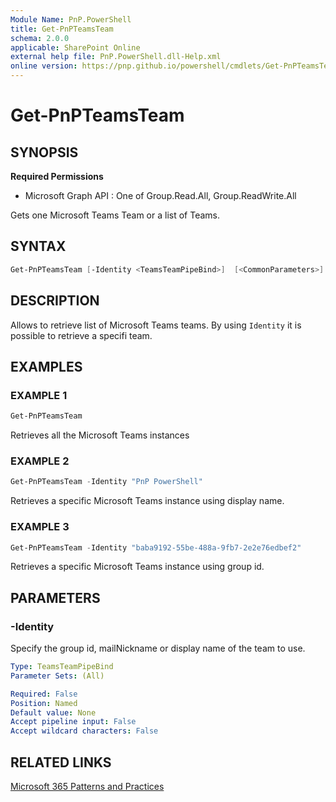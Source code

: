 ```yaml
---
Module Name: PnP.PowerShell
title: Get-PnPTeamsTeam
schema: 2.0.0
applicable: SharePoint Online
external help file: PnP.PowerShell.dll-Help.xml
online version: https://pnp.github.io/powershell/cmdlets/Get-PnPTeamsTeam.html
---
```

 
# Get-PnPTeamsTeam

## SYNOPSIS

**Required Permissions**

  * Microsoft Graph API : One of Group.Read.All, Group.ReadWrite.All

Gets one Microsoft Teams Team or a list of Teams.

## SYNTAX

```powershell
Get-PnPTeamsTeam [-Identity <TeamsTeamPipeBind>]  [<CommonParameters>]
```

## DESCRIPTION

Allows to retrieve list of Microsoft Teams teams. By using `Identity` it is possible to retrieve a specifi team.

## EXAMPLES

### EXAMPLE 1
```powershell
Get-PnPTeamsTeam
```

Retrieves all the Microsoft Teams instances

### EXAMPLE 2
```powershell
Get-PnPTeamsTeam -Identity "PnP PowerShell"
```

Retrieves a specific Microsoft Teams instance using display name.

### EXAMPLE 3
```powershell
Get-PnPTeamsTeam -Identity "baba9192-55be-488a-9fb7-2e2e76edbef2"
```

Retrieves a specific Microsoft Teams instance using group id.

## PARAMETERS

### -Identity
Specify the group id, mailNickname or display name of the team to use.

```yaml
Type: TeamsTeamPipeBind
Parameter Sets: (All)

Required: False
Position: Named
Default value: None
Accept pipeline input: False
Accept wildcard characters: False
```

## RELATED LINKS

[Microsoft 365 Patterns and Practices](https://aka.ms/m365pnp)

